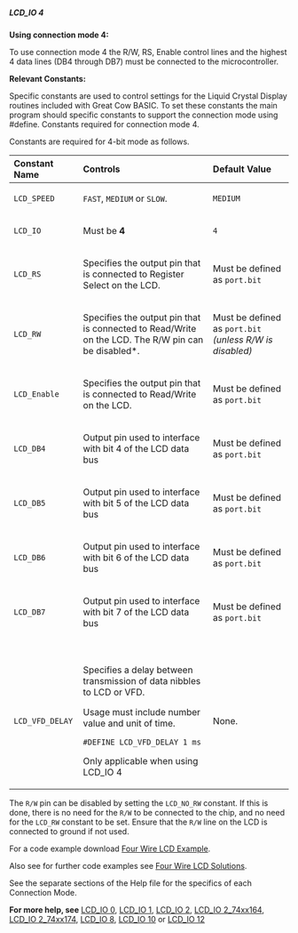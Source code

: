 <div class="section">

<div class="titlepage">

<div>

<div>

##### <span id="lcd_io_4"></span>LCD\_IO 4

</div>

</div>

</div>

<span class="strong">**Using connection mode 4:**</span>

To use connection mode 4 the R/W, RS, Enable control lines and the
highest 4 data lines (DB4 through DB7) must be connected to the
microcontroller.

<span class="strong">**Relevant Constants:**</span>

Specific constants are used to control settings for the Liquid Crystal
Display routines included with Great Cow BASIC. To set these constants
the main program should specific constants to support the connection
mode using \#define. Constants required for connection mode 4.

Constants are required for 4-bit mode as follows.

<div class="informaltable">

<table data-border="1">
<thead>
<tr class="header">
<th style="text-align: left;"><span class="strong"><strong>Constant Name</strong></span></th>
<th style="text-align: left;"><span class="strong"><strong>Controls</strong></span></th>
<th style="text-align: left;"><span class="strong"><strong>Default Value</strong></span></th>
</tr>
</thead>
<tbody>
<tr class="odd">
<td style="text-align: left;"><p><code class="literal">LCD_SPEED</code></p></td>
<td style="text-align: left;"><p><code class="literal">FAST</code>, <code class="literal">MEDIUM</code> or <code class="literal">SLOW</code>.</p></td>
<td style="text-align: left;"><p><code class="literal">MEDIUM</code></p></td>
</tr>
<tr class="even">
<td style="text-align: left;"><p><code class="literal">LCD_IO</code></p></td>
<td style="text-align: left;"><p>Must be <span class="strong"><strong>4</strong></span></p></td>
<td style="text-align: left;"><p><code class="literal">4</code></p></td>
</tr>
<tr class="odd">
<td style="text-align: left;"><p><code class="literal">LCD_RS</code></p></td>
<td style="text-align: left;"><p>Specifies the output pin that is connected to Register Select on the LCD.</p></td>
<td style="text-align: left;"><p>Must be defined as <code class="literal">port.bit</code></p></td>
</tr>
<tr class="even">
<td style="text-align: left;"><p><code class="literal">LCD_RW</code></p></td>
<td style="text-align: left;"><p>Specifies the output pin that is connected to Read/Write on the LCD. The R/W pin can be disabled*.</p></td>
<td style="text-align: left;"><p>Must be defined as <code class="literal">port.bit</code> <span class="emphasis"><em>(unless R/W is disabled)</em></span></p></td>
</tr>
<tr class="odd">
<td style="text-align: left;"><p><code class="literal">LCD_Enable</code></p></td>
<td style="text-align: left;"><p>Specifies the output pin that is connected to Read/Write on the LCD.</p></td>
<td style="text-align: left;"><p>Must be defined as <code class="literal">port.bit</code></p></td>
</tr>
<tr class="even">
<td style="text-align: left;"><p><code class="literal">LCD_DB4</code></p></td>
<td style="text-align: left;"><p>Output pin used to interface with bit 4 of the LCD data bus</p></td>
<td style="text-align: left;"><p>Must be defined as <code class="literal">port.bit</code></p></td>
</tr>
<tr class="odd">
<td style="text-align: left;"><p><code class="literal">LCD_DB5</code></p></td>
<td style="text-align: left;"><p>Output pin used to interface with bit 5 of the LCD data bus</p></td>
<td style="text-align: left;"><p>Must be defined as <code class="literal">port.bit</code></p></td>
</tr>
<tr class="even">
<td style="text-align: left;"><p><code class="literal">LCD_DB6</code></p></td>
<td style="text-align: left;"><p>Output pin used to interface with bit 6 of the LCD data bus</p></td>
<td style="text-align: left;"><p>Must be defined as <code class="literal">port.bit</code></p></td>
</tr>
<tr class="odd">
<td style="text-align: left;"><p><code class="literal">LCD_DB7</code></p></td>
<td style="text-align: left;"><p>Output pin used to interface with bit 7 of the LCD data bus</p></td>
<td style="text-align: left;"><p>Must be defined as <code class="literal">port.bit</code></p></td>
</tr>
<tr class="even">
<td style="text-align: left;"> </td>
<td style="text-align: left;"> </td>
<td style="text-align: left;"> </td>
</tr>
<tr class="odd">
<td style="text-align: left;"><p><code class="literal">LCD_VFD_DELAY</code></p></td>
<td style="text-align: left;"><p>Specifies a delay between transmission of data nibbles to LCD or VFD.</p>
<p>Usage must include number value and unit of time.</p>
<p><code class="literal">#DEFINE LCD_VFD_DELAY 1 ms</code></p>
<p>Only applicable when using LCD_IO 4</p></td>
<td style="text-align: left;"><p>None.</p></td>
</tr>
</tbody>
</table>

</div>

The `R/W` pin can be disabled by setting the `LCD_NO_RW` constant. If
this is done, there is no need for the `R/W` to be connected to the
chip, and no need for the `LCD_RW` constant to be set. Ensure that the
`R/W` line on the LCD is connected to ground if not used.

For a code example download
<a href="http://gcbasic.sourceforge.net/library/DEMO%20CODE/Demo%20code%20for%20lcd/Demo%20mode%204.gcb" class="link">Four Wire LCD Example</a>.

Also see for further code examples see
<a href="http://github.com/Anobium/Great-Cow-BASIC-Demonstration-Sources/tree/master/LCD_Solutions" class="link">Four Wire LCD Solutions</a>.

See the separate sections of the Help file for the specifics of each
Connection Mode.

<span class="strong">**For more help, see**</span>
<a href="lcd_io_0" class="link" title="LCD_IO 0">LCD_IO 0</a>,
<a href="lcd_io_1" class="link" title="LCD_IO 1">LCD_IO 1</a>,
<a href="lcd_io_2" class="link" title="LCD_IO 2">LCD_IO 2</a>,
<a href="lcd_io_2_74xx164" class="link" title="LCD_IO 2_74xx164">LCD_IO 2_74xx164</a>,
<a href="lcd_io_2_74xx174" class="link" title="LCD_IO 2_74xx174">LCD_IO 2_74xx174</a>,
<a href="lcd_io_8" class="link" title="LCD_IO 8">LCD_IO 8</a>,
<a href="lcd_io_10" class="link" title="LCD_IO 10">LCD_IO 10</a>
or
<a href="lcd_io_12" class="link" title="LCD_IO 12">LCD_IO 12</a>

</div>
